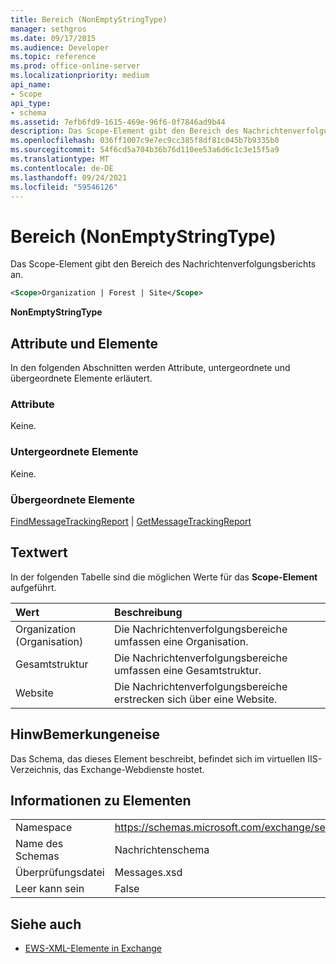 ```yaml
---
title: Bereich (NonEmptyStringType)
manager: sethgros
ms.date: 09/17/2015
ms.audience: Developer
ms.topic: reference
ms.prod: office-online-server
ms.localizationpriority: medium
api_name:
- Scope
api_type:
- schema
ms.assetid: 7efb6fd9-1615-469e-96f6-0f7846ad9b44
description: Das Scope-Element gibt den Bereich des Nachrichtenverfolgungsberichts an.
ms.openlocfilehash: 036ff1007c9e7ec9cc385f8df81c045b7b9335b0
ms.sourcegitcommit: 54f6cd5a704b36b76d110ee53a6d6c1c3e15f5a9
ms.translationtype: MT
ms.contentlocale: de-DE
ms.lasthandoff: 09/24/2021
ms.locfileid: "59546126"
---
```

# <a name="scope-nonemptystringtype"></a>Bereich (NonEmptyStringType)

Das  Scope-Element gibt den Bereich des Nachrichtenverfolgungsberichts an. 
  
```XML
<Scope>Organization | Forest | Site</Scope>
```

 **NonEmptyStringType**
## <a name="attributes-and-elements"></a>Attribute und Elemente

In den folgenden Abschnitten werden Attribute, untergeordnete und übergeordnete Elemente erläutert.
  
### <a name="attributes"></a>Attribute

Keine.
  
### <a name="child-elements"></a>Untergeordnete Elemente

Keine.
  
### <a name="parent-elements"></a>Übergeordnete Elemente

[FindMessageTrackingReport](findmessagetrackingreport.md)  |  [GetMessageTrackingReport](getmessagetrackingreport.md)
  
## <a name="text-value"></a>Textwert

In der folgenden Tabelle sind die möglichen Werte für das **Scope-Element** aufgeführt. 
  
|**Wert**|**Beschreibung**|
|:-----|:-----|
|Organization (Organisation)  <br/> |Die Nachrichtenverfolgungsbereiche umfassen eine Organisation.  <br/> |
|Gesamtstruktur  <br/> |Die Nachrichtenverfolgungsbereiche umfassen eine Gesamtstruktur.  <br/> |
|Website  <br/> |Die Nachrichtenverfolgungsbereiche erstrecken sich über eine Website.  <br/> |
   
## <a name="remarks"></a>HinwBemerkungeneise

Das Schema, das dieses Element beschreibt, befindet sich im virtuellen IIS-Verzeichnis, das Exchange-Webdienste hostet.
  
## <a name="element-information"></a>Informationen zu Elementen

|||
|:-----|:-----|
|Namespace  <br/> |https://schemas.microsoft.com/exchange/services/2006/messages  <br/> |
|Name des Schemas  <br/> |Nachrichtenschema  <br/> |
|Überprüfungsdatei  <br/> |Messages.xsd  <br/> |
|Leer kann sein  <br/> |False  <br/> |
   
## <a name="see-also"></a>Siehe auch



- [EWS-XML-Elemente in Exchange](ews-xml-elements-in-exchange.md)

